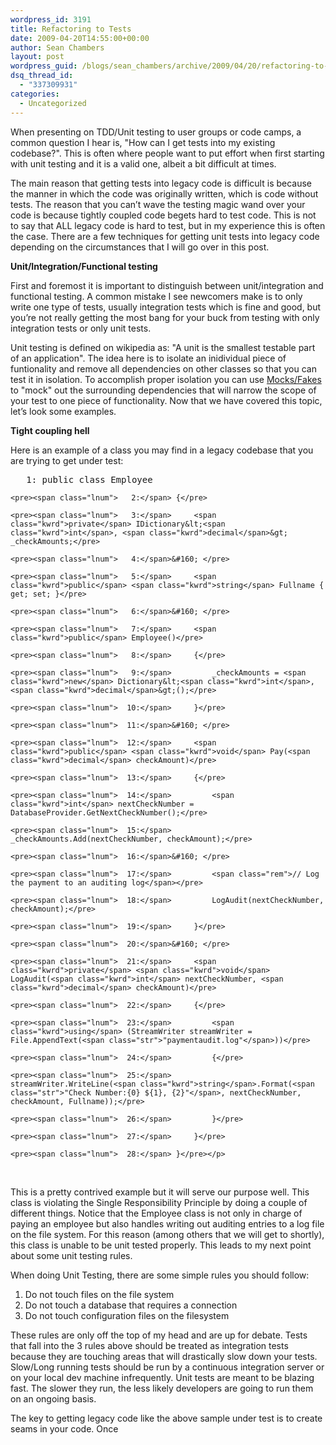 ```yaml
---
wordpress_id: 3191
title: Refactoring to Tests
date: 2009-04-20T14:55:00+00:00
author: Sean Chambers
layout: post
wordpress_guid: /blogs/sean_chambers/archive/2009/04/20/refactoring-to-tests.aspx
dsq_thread_id:
  - "337309931"
categories:
  - Uncategorized
---
```

When presenting on TDD/Unit testing to user groups or code camps, a common question I hear is, "How can I get tests into my existing codebase?". This is often where people want to put effort when first starting with unit testing and it is a valid one, albeit a bit difficult at times.

The main reason that getting tests into legacy code is difficult is because the manner in which the code was originally written, which is code without tests. The reason that you can&#8217;t wave the testing magic wand over your code is because tightly coupled code begets hard to test code. This is not to say that ALL legacy code is hard to test, but in my experience this is often the case. There are a few techniques for getting unit tests into legacy code depending on the circumstances that I will go over in this post.

**Unit/Integration/Functional testing**

First and foremost it is important to distinguish between unit/integration and functional testing. A common mistake I see newcomers make is to only write one type of tests, usually integration tests which is fine and good, but you&#8217;re not really getting the most bang for your buck from testing with only integration tests or only unit tests.

Unit testing is defined on wikipedia as: "A unit is the smallest testable part of an application". The idea here is to isolate an inidividual piece of funtionality and remove all dependencies on other classes so that you can test it in isolation. To accomplish proper isolation you can use <a href="http://en.wikipedia.org/wiki/Mock_object" target="_blank">Mocks/Fakes</a> to "mock" out the surrounding dependencies that will narrow the scope of your test to one piece of functionality. Now that we have covered this topic, let&#8217;s look some examples.

**Tight coupling hell**

Here is an example of a class you may find in a legacy codebase that you are trying to get under test:

<div class="csharpcode-wrapper">
  <div class="csharpcode">
    <pre><span class="lnum">   1:</span> <span class="kwrd">public</span> <span class="kwrd">class</span> Employee</pre>
    
    <pre><span class="lnum">   2:</span> {</pre>
    
    <pre><span class="lnum">   3:</span>     <span class="kwrd">private</span> IDictionary&lt;<span class="kwrd">int</span>, <span class="kwrd">decimal</span>&gt; _checkAmounts;</pre>
    
    <pre><span class="lnum">   4:</span>&#160; </pre>
    
    <pre><span class="lnum">   5:</span>     <span class="kwrd">public</span> <span class="kwrd">string</span> Fullname { get; set; }</pre>
    
    <pre><span class="lnum">   6:</span>&#160; </pre>
    
    <pre><span class="lnum">   7:</span>     <span class="kwrd">public</span> Employee()</pre>
    
    <pre><span class="lnum">   8:</span>     {</pre>
    
    <pre><span class="lnum">   9:</span>         _checkAmounts = <span class="kwrd">new</span> Dictionary&lt;<span class="kwrd">int</span>, <span class="kwrd">decimal</span>&gt;();</pre>
    
    <pre><span class="lnum">  10:</span>     }</pre>
    
    <pre><span class="lnum">  11:</span>&#160; </pre>
    
    <pre><span class="lnum">  12:</span>     <span class="kwrd">public</span> <span class="kwrd">void</span> Pay(<span class="kwrd">decimal</span> checkAmount)</pre>
    
    <pre><span class="lnum">  13:</span>     {</pre>
    
    <pre><span class="lnum">  14:</span>         <span class="kwrd">int</span> nextCheckNumber = DatabaseProvider.GetNextCheckNumber();</pre>
    
    <pre><span class="lnum">  15:</span>         _checkAmounts.Add(nextCheckNumber, checkAmount);</pre>
    
    <pre><span class="lnum">  16:</span>&#160; </pre>
    
    <pre><span class="lnum">  17:</span>         <span class="rem">// Log the payment to an auditing log</span></pre>
    
    <pre><span class="lnum">  18:</span>         LogAudit(nextCheckNumber, checkAmount);</pre>
    
    <pre><span class="lnum">  19:</span>     }</pre>
    
    <pre><span class="lnum">  20:</span>&#160; </pre>
    
    <pre><span class="lnum">  21:</span>     <span class="kwrd">private</span> <span class="kwrd">void</span> LogAudit(<span class="kwrd">int</span> nextCheckNumber, <span class="kwrd">decimal</span> checkAmount)</pre>
    
    <pre><span class="lnum">  22:</span>     {</pre>
    
    <pre><span class="lnum">  23:</span>         <span class="kwrd">using</span> (StreamWriter streamWriter = File.AppendText(<span class="str">"paymentaudit.log"</span>))</pre>
    
    <pre><span class="lnum">  24:</span>         {</pre>
    
    <pre><span class="lnum">  25:</span>             streamWriter.WriteLine(<span class="kwrd">string</span>.Format(<span class="str">"Check Number:{0} ${1}, {2}"</span>, nextCheckNumber, checkAmount, Fullname));</pre>
    
    <pre><span class="lnum">  26:</span>         }</pre>
    
    <pre><span class="lnum">  27:</span>     }</pre>
    
    <pre><span class="lnum">  28:</span> }</pre></p>
  </div>
</div>

&#160;

This is a pretty contrived example but it will serve our purpose well. This class is violating the Single Responsibility Principle by doing a couple of different things. Notice that the Employee class is not only in charge of paying an employee but also handles writing out auditing entries to a log file on the file system. For this reason (among others that we will get to shortly), this class is unable to be unit tested properly. This leads to my next point about some unit testing rules.

When doing Unit Testing, there are some simple rules you should follow:

  1. Do not touch files on the file system
  2. Do not touch a database that requires a connection
  3. Do not touch configuration files on the filesystem

These rules are only off the top of my head and are up for debate. Tests that fall into the 3 rules above should be treated as integration tests because they are touching areas that will drastically slow down your tests. Slow/Long running tests should be run by a continuous integration server or on your local dev machine infrequently. Unit tests are meant to be blazing fast. The slower they run, the less likely developers are going to run them on an ongoing basis.

The key to getting legacy code like the above sample under test is to create seams in your code. Once